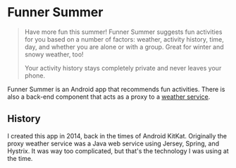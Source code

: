 # Funner Summer

> Have more fun this summer! Funner Summer suggests fun activities for you based on a number of factors: weather, activity history, time, day, and whether you are alone or with a group. Great for winter and snowy weather, too!
>
> Your activity history stays completely private and never leaves your phone.

Funner Summer is an Android app that recommends fun activities. There is also a back-end component that acts as a proxy to a [weather service](https://openweathermap.org/api).

## History

I created this app in 2014, back in the times of Android KitKat. Originally the proxy weather service was a Java web service using Jersey, Spring, and Hystrix. It was way too complicated, but that's the technology I was using at the time.

